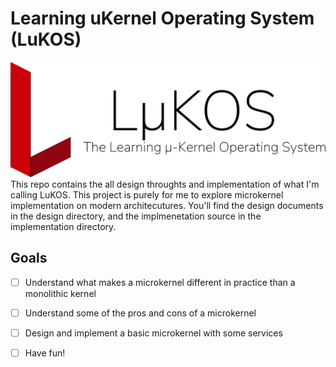 # Learning uKernel Operating System (LuKOS)
![LuKOS, the learning microkernel OS](./design/img/logo.png)
This repo contains the all design throughts and implementation of what I'm calling LuKOS. This project is purely for me to explore microkernel implementation on modern architecutures. You'll find the design documents in the design directory, and the implmenetation source in the implementation directory. 

## Goals
- [ ] Understand what makes a microkernel different in practice than a monolithic kernel
- [ ] Understand some of the pros and cons of a microkernel
- [ ] Design and implement a basic microkernel with some services
- [ ] Have fun!

